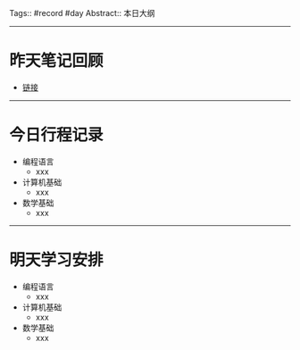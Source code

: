 Tags:: #record #day 
Abstract:: 本日大纲

---

# 昨天笔记回顾

- [链接]()

---
# 今日行程记录

- 编程语言
	- xxx
- 计算机基础
	- xxx
- 数学基础
	- xxx

---
# 明天学习安排

- 编程语言
	- xxx
- 计算机基础
	- xxx
- 数学基础
	- xxx



